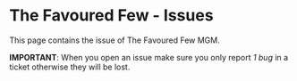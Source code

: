 # The Favoured Few - Issues
This page contains the issue of The Favoured Few MGM.


**IMPORTANT**: When you open an issue make sure you only report _1 bug_ in a ticket otherwise they will be lost.
